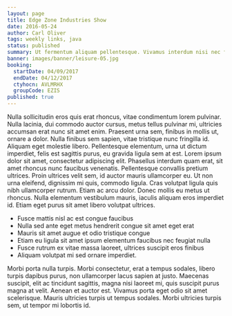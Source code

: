 ```yaml
---
layout: page
title: Edge Zone Industries Show
date: 2016-05-24
author: Carl Oliver
tags: weekly links, java
status: published
summary: Ut fermentum aliquam pellentesque. Vivamus interdum nisi nec felis feugiat.
banner: images/banner/leisure-05.jpg
booking:
  startDate: 04/09/2017
  endDate: 04/12/2017
  ctyhocn: AVLMRHX
  groupCode: EZIS
published: true
---
```

Nulla sollicitudin eros quis erat rhoncus, vitae condimentum lorem pulvinar. Nulla lacinia, dui commodo auctor cursus, metus tellus pulvinar mi, ultricies accumsan erat nunc sit amet enim. Praesent urna sem, finibus in mollis ut, ornare a dolor. Nulla finibus sem sapien, vitae tristique nunc fringilla id. Aliquam eget molestie libero. Pellentesque elementum, urna ut dictum imperdiet, felis est sagittis purus, eu gravida ligula sem at est. Lorem ipsum dolor sit amet, consectetur adipiscing elit. Phasellus interdum quam erat, sit amet rhoncus nunc faucibus venenatis. Pellentesque convallis pretium ultrices. Proin ultrices velit sem, id auctor mauris ullamcorper eu. Ut non urna eleifend, dignissim mi quis, commodo ligula. Cras volutpat ligula quis nibh ullamcorper rutrum. Etiam ac arcu dolor. Donec mollis eu metus ut rhoncus. Nulla elementum vestibulum mauris, iaculis aliquam eros imperdiet id. Etiam eget purus sit amet libero volutpat ultrices.

* Fusce mattis nisl ac est congue faucibus
* Nulla sed ante eget metus hendrerit congue sit amet eget erat
* Mauris sit amet augue et odio tristique congue
* Etiam eu ligula sit amet ipsum elementum faucibus nec feugiat nulla
* Fusce rutrum ex vitae massa laoreet, ultrices suscipit eros finibus
* Aliquam volutpat mi sed ornare imperdiet.

Morbi porta nulla turpis. Morbi consectetur, erat a tempus sodales, libero turpis dapibus purus, non ullamcorper lacus sapien at justo. Maecenas suscipit, elit ac tincidunt sagittis, magna nisi laoreet mi, quis suscipit purus magna at velit. Aenean et auctor est. Vivamus porta eget odio sit amet scelerisque. Mauris ultricies turpis ut tempus sodales. Morbi ultricies turpis sem, ut tempor mi lobortis id.
